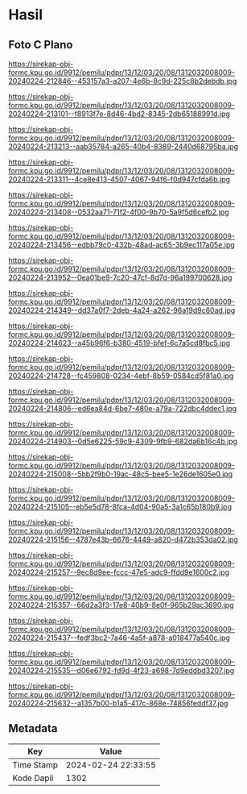 # Hasil

## Foto C Plano

https://sirekap-obj-formc.kpu.go.id/9912/pemilu/pdpr/13/12/03/20/08/1312032008009-20240224-212846--453157a3-a207-4e6b-8c9d-225c8b2debdb.jpg

https://sirekap-obj-formc.kpu.go.id/9912/pemilu/pdpr/13/12/03/20/08/1312032008009-20240224-213101--f8913f7e-8d46-4bd2-8345-2db65188991d.jpg

https://sirekap-obj-formc.kpu.go.id/9912/pemilu/pdpr/13/12/03/20/08/1312032008009-20240224-213213--aab35784-a265-40b4-8389-2440d68795ba.jpg

https://sirekap-obj-formc.kpu.go.id/9912/pemilu/pdpr/13/12/03/20/08/1312032008009-20240224-213311--4ce8e413-4507-4067-94f6-f0d947cfda6b.jpg

https://sirekap-obj-formc.kpu.go.id/9912/pemilu/pdpr/13/12/03/20/08/1312032008009-20240224-213408--0532aa71-71f2-4f00-9b70-5a9f5d6cefb2.jpg

https://sirekap-obj-formc.kpu.go.id/9912/pemilu/pdpr/13/12/03/20/08/1312032008009-20240224-213456--edbb79c0-432b-48ad-ac65-3b9ec117a05e.jpg

https://sirekap-obj-formc.kpu.go.id/9912/pemilu/pdpr/13/12/03/20/08/1312032008009-20240224-213952--0ea01be9-7c20-47cf-8d7d-96a199700628.jpg

https://sirekap-obj-formc.kpu.go.id/9912/pemilu/pdpr/13/12/03/20/08/1312032008009-20240224-214349--dd37a0f7-2deb-4a24-a262-96a19d9c60ad.jpg

https://sirekap-obj-formc.kpu.go.id/9912/pemilu/pdpr/13/12/03/20/08/1312032008009-20240224-214623--a45b96f6-b380-4519-bfef-6c7a5cd8fbc5.jpg

https://sirekap-obj-formc.kpu.go.id/9912/pemilu/pdpr/13/12/03/20/08/1312032008009-20240224-214728--fc459808-0234-4ebf-8b59-0584cd5f81a0.jpg

https://sirekap-obj-formc.kpu.go.id/9912/pemilu/pdpr/13/12/03/20/08/1312032008009-20240224-214806--ed6ea84d-6be7-480e-a79a-722dbc4ddec1.jpg

https://sirekap-obj-formc.kpu.go.id/9912/pemilu/pdpr/13/12/03/20/08/1312032008009-20240224-214903--0d5e6225-59c9-4309-9fb9-682da6b16c4b.jpg

https://sirekap-obj-formc.kpu.go.id/9912/pemilu/pdpr/13/12/03/20/08/1312032008009-20240224-215008--5bb2f9b0-19ac-48c5-bee5-1e26de1605e0.jpg

https://sirekap-obj-formc.kpu.go.id/9912/pemilu/pdpr/13/12/03/20/08/1312032008009-20240224-215105--eb5e5d78-8fca-4d04-90a5-3a1c65b180b9.jpg

https://sirekap-obj-formc.kpu.go.id/9912/pemilu/pdpr/13/12/03/20/08/1312032008009-20240224-215156--4787e43b-6676-4449-a820-d472b353da02.jpg

https://sirekap-obj-formc.kpu.go.id/9912/pemilu/pdpr/13/12/03/20/08/1312032008009-20240224-215257--9ec8d9ee-fccc-47e5-adc9-ffdd9e1600c2.jpg

https://sirekap-obj-formc.kpu.go.id/9912/pemilu/pdpr/13/12/03/20/08/1312032008009-20240224-215357--66d2a3f3-17e8-40b9-8e0f-965b29ac3690.jpg

https://sirekap-obj-formc.kpu.go.id/9912/pemilu/pdpr/13/12/03/20/08/1312032008009-20240224-215437--fedf3bc2-7a46-4a5f-a878-a018477a540c.jpg

https://sirekap-obj-formc.kpu.go.id/9912/pemilu/pdpr/13/12/03/20/08/1312032008009-20240224-215535--d06e6792-fd9d-4f23-a698-7d9eddbd3207.jpg

https://sirekap-obj-formc.kpu.go.id/9912/pemilu/pdpr/13/12/03/20/08/1312032008009-20240224-215632--a1357b00-b1a5-417c-868e-74856feddf37.jpg


## Metadata

| Key        | Value               |
| ---------- | ------------------- |
| Time Stamp | 2024-02-24 22:33:55 |
| Kode Dapil | 1302                |



